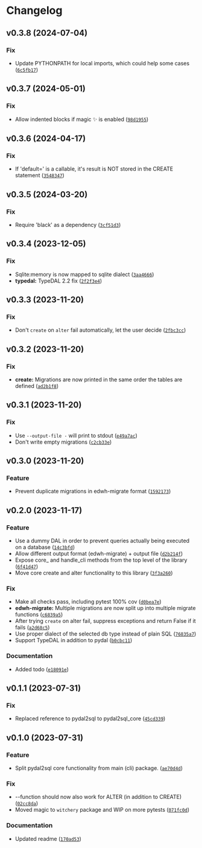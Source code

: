 # Changelog

<!--next-version-placeholder-->

## v0.3.8 (2024-07-04)

### Fix

* Update PYTHONPATH for local imports, which could help some cases ([`6c5fb17`](https://github.com/robinvandernoord/pydal2sql-core/commit/6c5fb17b5594ff68a375d29a48debb165af02e83))

## v0.3.7 (2024-05-01)

### Fix

* Allow indented blocks if magic ✨ is enabled ([`98d1955`](https://github.com/robinvandernoord/pydal2sql-core/commit/98d1955e29c9f457fec68c0b4c20de4f7d458ca5))

## v0.3.6 (2024-04-17)

### Fix

* If 'default=' is a callable, it's result is NOT stored in the CREATE statement ([`3548347`](https://github.com/robinvandernoord/pydal2sql-core/commit/35483479c63986110e69dfd61a7d75ede15262be))

## v0.3.5 (2024-03-20)

### Fix

* Require 'black' as a dependency ([`3cf51d3`](https://github.com/robinvandernoord/pydal2sql-core/commit/3cf51d3894e90ddd5ea6677c4fdb70a1b03a364b))

## v0.3.4 (2023-12-05)

### Fix

* Sqlite:memory is now mapped to sqlite dialect ([`3aa4666`](https://github.com/robinvandernoord/pydal2sql-core/commit/3aa466602e6acb771fb63189f74cfa8eaaf398f0))
* **typedal:** TypeDAL 2.2 fix ([`2f2f3e4`](https://github.com/robinvandernoord/pydal2sql-core/commit/2f2f3e446bb714df9d86f8f5b525aeac8cb8dd3d))

## v0.3.3 (2023-11-20)

### Fix

* Don't `create` on `alter` fail automatically, let the user decide ([`2fbc3cc`](https://github.com/robinvandernoord/pydal2sql-core/commit/2fbc3cc0fe085a7aeec466c4f6fb3ce82e96fd72))

## v0.3.2 (2023-11-20)

### Fix

* **create:** Migrations are now printed in the same order the tables are defined ([`ad2b1f8`](https://github.com/robinvandernoord/pydal2sql-core/commit/ad2b1f8e281f425baee1fb2efec84f0850f5c307))

## v0.3.1 (2023-11-20)

### Fix

* Use `--output-file -` will print to stdout ([`e49a7ac`](https://github.com/robinvandernoord/pydal2sql-core/commit/e49a7ac171089fb4c06c38d7eebdff2eda49f8cf))
* Don't write empty migrations ([`c2cb33e`](https://github.com/robinvandernoord/pydal2sql-core/commit/c2cb33ede1db6de95261aa361c66d9e992b0219b))

## v0.3.0 (2023-11-20)

### Feature

* Prevent duplicate migrations in edwh-migrate format ([`1592173`](https://github.com/robinvandernoord/pydal2sql-core/commit/1592173f91dd5ccfab49137ce345dddc44c1fa90))

## v0.2.0 (2023-11-17)

### Feature

* Use a dummy DAL in order to prevent queries actually being executed on a database ([`14c3bfd`](https://github.com/robinvandernoord/pydal2sql-core/commit/14c3bfd94b9953758f0c876e33c76be0fedf3102))
* Allow different output format (edwh-migrate) + output file ([`d2b214f`](https://github.com/robinvandernoord/pydal2sql-core/commit/d2b214f6fbde1970c24dab58c74328ee014efec7))
* Expose core_ and handle_cli methods from the top level of the library ([`6f41d47`](https://github.com/robinvandernoord/pydal2sql-core/commit/6f41d47a0fe3e267d374211eb3591782424a73f2))
* Move core create and alter functionality to this library ([`3f3a260`](https://github.com/robinvandernoord/pydal2sql-core/commit/3f3a260f89bc9c57d83e529fef7920a9faa59349))

### Fix

* Make all checks pass, including pytest 100% cov ([`d0bea7e`](https://github.com/robinvandernoord/pydal2sql-core/commit/d0bea7eadf14c22375682070806001f8a125596d))
* **edwh-migrate:** Multiple migrations are now split up into multiple migrate functions ([`c6839a5`](https://github.com/robinvandernoord/pydal2sql-core/commit/c6839a53f4597baa25703ada537f56ddadc3fd53))
* After trying `create` on alter fail, suppress exceptions and return False if it fails ([`a2d68c5`](https://github.com/robinvandernoord/pydal2sql-core/commit/a2d68c57e3181d4d22efa2e24d8ebf9dc2eccd24))
* Use proper dialect of the selected db type instead of plain SQL ([`76835a7`](https://github.com/robinvandernoord/pydal2sql-core/commit/76835a71cec931b59d121397fc73d99d3395089d))
* Support TypeDAL in addition to pydal ([`b0cbc11`](https://github.com/robinvandernoord/pydal2sql-core/commit/b0cbc117da165bf68b40df9af2eb436d741cc59b))

### Documentation

* Added todo ([`e18091e`](https://github.com/robinvandernoord/pydal2sql-core/commit/e18091ed844e121cbe7b46f94c26174785549a03))

## v0.1.1 (2023-07-31)
### Fix
* Replaced reference to pydal2sql to pydal2sql_core ([`45cd339`](https://github.com/robinvandernoord/pydal2sql-core/commit/45cd339b56c32a928a4b0ac5eb7746c7a905be71))

## v0.1.0 (2023-07-31)

### Feature

* Split pydal2sql core functionality from main (cli) package. ([`ae70d4d`](https://github.com/robinvandernoord/pydal2sql-core/commit/ae70d4d1f755f09c6db80c42c1806984c9a7ad25))

### Fix

* --function should now also work for ALTER (in addition to CREATE) ([`02cc8da`](https://github.com/robinvandernoord/pydal2sql-core/commit/02cc8dafc002db10e1e05a55a6e9664c59d0aac1))
* Moved magic to `witchery` package and WIP on more pytests ([`071fc0d`](https://github.com/robinvandernoord/pydal2sql-core/commit/071fc0d10039cec9fd777880c611f3b8ad12f027))

### Documentation

* Updated readme ([`170ad53`](https://github.com/robinvandernoord/pydal2sql-core/commit/170ad53d66f521263dca7715f12000bb3b458e92))
